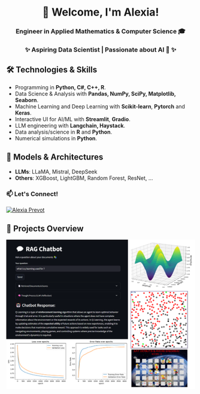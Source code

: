 <h1 align="center">👋 Welcome, I'm Alexia!</h1>  
<h3 align="center">Engineer in Applied Mathematics & Computer Science 🎓 </h3>  
<h3 align="center"> ✨ Aspiring Data Scientist | Passionate about AI 🤖 ✨</h3>  

## 🛠 Technologies & Skills  
- Programming in **Python, C#, C++, R**.
- Data Science & Analysis with **Pandas, NumPy, SciPy, Matplotlib, Seaborn**.  
- Machine Learning and Deep Learning with **Scikit-learn**, **Pytorch** and **Keras**.
- Interactive UI for AI/ML with **Streamlit**, **Gradio**.
- LLM engineering with **Langchain, Haystack**.
- Data analysis/science in **R** and **Python**.
- Numerical simulations in **Python**.

## 🧠 Models & Architectures  
- **LLMs**: LLaMA, Mistral, DeepSeek  
- **Others**: XGBoost, LightGBM, Random Forest, ResNet, ...
<!-- soon YOLO, SAM, ... -->


<h3 align="left">📫 Let's Connect! </h3>
<p align="left">
<a href="https://www.linkedin.com/in/alexia-prevot-721b04223/" target="blank"><img align="center" src="https://raw.githubusercontent.com/rahuldkjain/github-profile-readme-generator/master/src/images/icons/Social/linked-in-alt.svg" alt="Alexia Prevot" height="30" width="40" /></a>
</p>

<!--
TODO: image des outils pour plus d'esthétique : <h3 align="left">Languages and Tools:</h3>
<p align="left"> 
<a href="https://www.python.org" target="_blank" rel="noreferrer"> <img src="https://raw.githubusercontent.com/devicons/devicon/master/icons/python/python-original.svg" alt="python" width="40" height="40"/> </a> 
<a href="https://scikit-learn.org/" target="_blank" rel="noreferrer"> <img src="https://upload.wikimedia.org/wikipedia/commons/0/05/Scikit_learn_logo_small.svg" alt="scikit_learn" width="40" height="40"/> </a>
<a href="https://haystack.deepset.ai/" target="_blank" rel="noreferrer"> <img src="https://images.g2crowd.com/uploads/product/image/social_landscape/social_landscape_c9bd1745750f79e35d17bb8f785711ae/haystack-nlp-framework.png" alt="Haystack" width="80" height="40"/> </a>
<a href="https://www.langchain.com/" target="_blank" rel="noreferrer"> <img src="https://miro.medium.com/v2/resize:fit:804/1*N9jHToKOTNSqGnuLgdzwWg.png" alt="Langchain" width="40" height="40"/> </a>
<a href="https://pytorch.org/" target="_blank" rel="noreferrer"> <img src="https://www.vectorlogo.zone/logos/pytorch/pytorch-icon.svg" alt="pytorch" width="40" height="40"/> </a> 
<a href="https://www.cprogramming.com/" target="_blank" rel="noreferrer"> <img src="https://raw.githubusercontent.com/devicons/devicon/master/icons/c/c-original.svg" alt="c" width="40" height="40"/> </a> 
<a href="https://www.w3schools.com/cpp/" target="_blank" rel="noreferrer"> <img src="https://raw.githubusercontent.com/devicons/devicon/master/icons/cplusplus/cplusplus-original.svg" alt="cplusplus" width="40" height="40"/> </a>
</p>
-->

## 🔎 Projects Overview

<img src="all.png" alt="all_projects" width="700"/>



